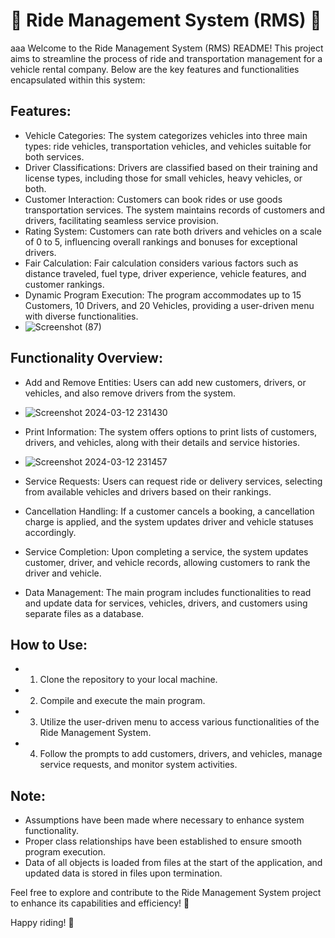  # 🚗 Ride Management System (RMS) 🚚
aaa
Welcome to the Ride Management System (RMS) README! This project aims to streamline the process of ride and transportation management for a vehicle rental company. Below are the key features and functionalities encapsulated within this system:

## Features:
- Vehicle Categories: The system categorizes vehicles into three main types: ride vehicles, transportation vehicles, and vehicles suitable for both services.
- Driver Classifications: Drivers are classified based on their training and license types, including those for small vehicles, heavy vehicles, or both.
- Customer Interaction: Customers can book rides or use goods transportation services. The system maintains records of customers and drivers, facilitating seamless service provision.
- Rating System: Customers can rate both drivers and vehicles on a scale of 0 to 5, influencing overall rankings and bonuses for exceptional drivers.
- Fair Calculation: Fair calculation considers various factors such as distance traveled, fuel type, driver experience, vehicle features, and customer rankings.
- Dynamic Program Execution: The program accommodates up to 15 Customers, 10 Drivers, and 20 Vehicles, providing a user-driven menu with diverse functionalities.
- ![Screenshot (87)](https://github.com/Usman554433/Ride-Management-System/assets/129150855/bdd381b7-c1f9-4461-aeae-97d6253e74bd)


## Functionality Overview:
- Add and Remove Entities: Users can add new customers, drivers, or vehicles, and also remove drivers from the system.
- ![Screenshot 2024-03-12 231430](https://github.com/Usman554433/Ride-Management-System/assets/129150855/a9e7e3f7-85af-455c-b881-950008aadba9)

- Print Information: The system offers options to print lists of customers, drivers, and vehicles, along with their details and service histories.
- ![Screenshot 2024-03-12 231457](https://github.com/Usman554433/Ride-Management-System/assets/129150855/bf3843ca-853d-4634-a391-356f9827b3d6)

- Service Requests: Users can request ride or delivery services, selecting from available vehicles and drivers based on their rankings.
- Cancellation Handling: If a customer cancels a booking, a cancellation charge is applied, and the system updates driver and vehicle statuses accordingly.
- Service Completion: Upon completing a service, the system updates customer, driver, and vehicle records, allowing customers to rank the driver and vehicle.
- Data Management: The main program includes functionalities to read and update data for services, vehicles, drivers, and customers using separate files as a database.

## How to Use:
- 1. Clone the repository to your local machine.
- 2. Compile and execute the main program.
- 3. Utilize the user-driven menu to access various functionalities of the Ride Management System.
- 4. Follow the prompts to add customers, drivers, and vehicles, manage service requests, and monitor system activities.


## Note:
- Assumptions have been made where necessary to enhance system functionality.
- Proper class relationships have been established to ensure smooth program execution.
- Data of all objects is loaded from files at the start of the application, and updated data is stored in files upon termination.

Feel free to explore and contribute to the Ride Management System project to enhance its capabilities and efficiency! 🌟

Happy riding! 🚀
